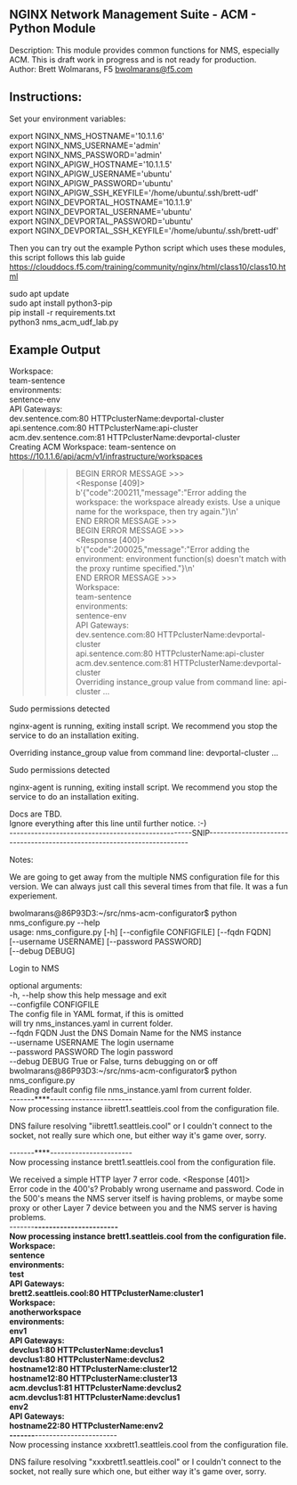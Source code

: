 NGINX Network Management Suite - ACM - Python Module  
----------------------------------------------  
Description: This module provides common functions for NMS, especially ACM.  This is draft work in progress and is not ready for production.  
Author: Brett Wolmarans, F5 bwolmarans@f5.com  

Instructions:   
-------------------------

  
Set your environment variables:  
  
  
export NGINX_NMS_HOSTNAME='10.1.1.6'    
export NGINX_NMS_USERNAME='admin'    
export NGINX_NMS_PASSWORD='admin'    
export NGINX_APIGW_HOSTNAME='10.1.1.5'    
export NGINX_APIGW_USERNAME='ubuntu'    
export NGINX_APIGW_PASSWORD='ubuntu'    
export NGINX_APIGW_SSH_KEYFILE='/home/ubuntu/.ssh/brett-udf'    
export NGINX_DEVPORTAL_HOSTNAME='10.1.1.9'    
export NGINX_DEVPORTAL_USERNAME='ubuntu'    
export NGINX_DEVPORTAL_PASSWORD='ubuntu'    
export NGINX_DEVPORTAL_SSH_KEYFILE='/home/ubuntu/.ssh/brett-udf'    
  
  
Then you can try out the example Python script which uses these modules, this script follows this lab guide https://clouddocs.f5.com/training/community/nginx/html/class10/class10.html  
  
  
sudo apt update    
sudo apt install python3-pip    
pip install -r requirements.txt    
python3 nms_acm_udf_lab.py    
  
Example Output
--------------
  
Workspace:  
  team-sentence  
    environments:  
      sentence-env  
         API Gateways:  
           dev.sentence.com:80 HTTPclusterName:devportal-cluster  
           api.sentence.com:80 HTTPclusterName:api-cluster  
           acm.dev.sentence.com:81 HTTPclusterName:devportal-cluster  
Creating ACM Workspace: team-sentence on https://10.1.1.6/api/acm/v1/infrastructure/workspaces  
>>> BEGIN ERROR MESSAGE >>>  
<Response [409]>  
b'{"code":200211,"message":"Error adding the workspace: the workspace already exists. Use a unique name for the workspace, then try again."}\n'  
>>> END   ERROR MESSAGE >>>  
>>> BEGIN ERROR MESSAGE >>>  
<Response [400]>  
b'{"code":200025,"message":"Error adding the environment: environment function(s) doesn\'t match with the proxy runtime specified."}\n'  
>>> END   ERROR MESSAGE >>>  
Workspace:  
  team-sentence  
    environments:  
      sentence-env  
         API Gateways:  
           dev.sentence.com:80 HTTPclusterName:devportal-cluster  
           api.sentence.com:80 HTTPclusterName:api-cluster  
           acm.dev.sentence.com:81 HTTPclusterName:devportal-cluster  
Overriding instance_group value from command line: api-cluster ...  
  
Sudo permissions detected  
  
  
  
nginx-agent is running, exiting install script. We recommend you stop the service to do an installation exiting.  
  
Overriding instance_group value from command line: devportal-cluster ...  
  
Sudo permissions detected  
  
  
  
nginx-agent is running, exiting install script. We recommend you stop the service to do an installation exiting.  
  
  
Docs are TBD.  
Ignore everything after this line until further notice. :-)  
---------------------------------------------------SNIP------------------------------------------------------------------------  
  
Notes:   
  
We are going to get away from the multiple NMS configuration file for this version.  We can always just call this several times from that file.  It was a fun experiement.  
  
bwolmarans@86P93D3:~/src/nms-acm-configurator$ python nms_configure.py --help  
usage: nms_configure.py [-h] [--configfile CONFIGFILE] [--fqdn FQDN]  
                        [--username USERNAME] [--password PASSWORD]  
                        [--debug DEBUG]  
  
Login to NMS  
  
optional arguments:  
  -h, --help            show this help message and exit  
  --configfile CONFIGFILE  
                        The config file in YAML format, if this is omitted  
                        will try nms_instances.yaml in current folder.  
  --fqdn FQDN           Just the DNS Domain Name for the NMS instance  
  --username USERNAME   The login username  
  --password PASSWORD   The login password  
  --debug DEBUG         True or False, turns debugging on or off  
bwolmarans@86P93D3:~/src/nms-acm-configurator$ python nms_configure.py  
Reading default config file nms_instance.yaml from current folder.  
-------****-----------------------  
Now processing instance iibrett1.seattleis.cool from the configuration file.  
  
DNS failure resolving "iibrett1.seattleis.cool" or I couldn't connect to the socket, not really sure which one, but either way it's game over, sorry.  
  
-------****-----------------------  
Now processing instance brett1.seattleis.cool from the configuration file.  
  
We received a simple HTTP layer 7 error code. <Response [401]>  
Error code in the 400's? Probably wrong username and password. Code in the 500's means the NMS server itself is having problems, or maybe some proxy or other Layer 7 device between you and the NMS server is having problems.  
-------****-----------------------  
Now processing instance brett1.seattleis.cool from the configuration file.  
Workspace:  
  sentence  
    environments:  
      test  
         API Gateways:  
           brett2.seattleis.cool:80 HTTPclusterName:cluster1  
Workspace:  
  anotherworkspace  
    environments:  
      env1  
         API Gateways:  
           devclus1:80 HTTPclusterName:devclus1  
           devclus1:80 HTTPclusterName:devclus2  
           hostname12:80 HTTPclusterName:cluster12  
           hostname12:80 HTTPclusterName:cluster13  
           acm.devclus1:81 HTTPclusterName:devclus2  
           acm.devclus1:81 HTTPclusterName:devclus1  
      env2  
         API Gateways:  
           hostname22:80 HTTPclusterName:env2  
-------****-----------------------  
Now processing instance xxxbrett1.seattleis.cool from the configuration file.  
  
DNS failure resolving "xxxbrett1.seattleis.cool" or I couldn't connect to the socket, not really sure which one, but either way it's game over, sorry.  
